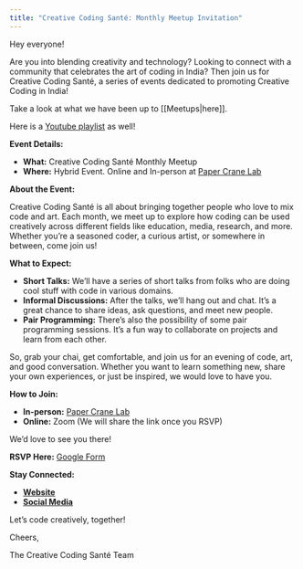 ```yaml
---
title: "Creative Coding Santé: Monthly Meetup Invitation"
---
```


Hey everyone!

Are you into blending creativity and technology? Looking to connect with a community that celebrates the art of coding in India? Then join us for Creative Coding Santé, a series of events dedicated to promoting Creative Coding in India!

Take a look at what we have been up to [[Meetups|here]].

Here is a [Youtube playlist](https://www.youtube.com/playlist?list=PLCjehBF0qtwqpFIuWvtJK4tBw2SXU4IWH) as well! 

**Event Details:**

- **What:** Creative Coding Santé Monthly Meetup
- **Where:** Hybrid Event. Online and In-person at [Paper Crane Lab](https://www.instagram.com/papercranelab/)

**About the Event:**

Creative Coding Santé is all about bringing together people who love to mix code and art. Each month, we meet up to explore how coding can be used creatively across different fields like education, media, research, and more. Whether you’re a seasoned coder, a curious artist, or somewhere in between, come join us!

**What to Expect:**

- **Short Talks:** We’ll have a series of short talks from folks who are doing cool stuff with code in various domains.
- **Informal Discussions:** After the talks, we’ll hang out and chat. It’s a great chance to share ideas, ask questions, and meet new people.
- **Pair Programming:** There’s also the possibility of some pair programming sessions. It’s a fun way to collaborate on projects and learn from each other.

So, grab your chai, get comfortable, and join us for an evening of code, art, and good conversation. Whether you want to learn something new, share your own experiences, or just be inspired, we would love to have you.

**How to Join:**

- **In-person:** [Paper Crane Lab](https://maps.app.goo.gl/cBWqxc4r6v9GUuvMA)
- **Online:** Zoom (We will share the link once you RSVP)

We’d love to see you there!

**RSVP Here:** [Google Form](https://bit.ly/ccsante-rsvp)

**Stay Connected:**

- [**Website**](https://ccsante.in)
- [**Social Media**](https://www.instagram.com/ccsantein/)

Let’s code creatively, together!

Cheers,

The Creative Coding Santé Team